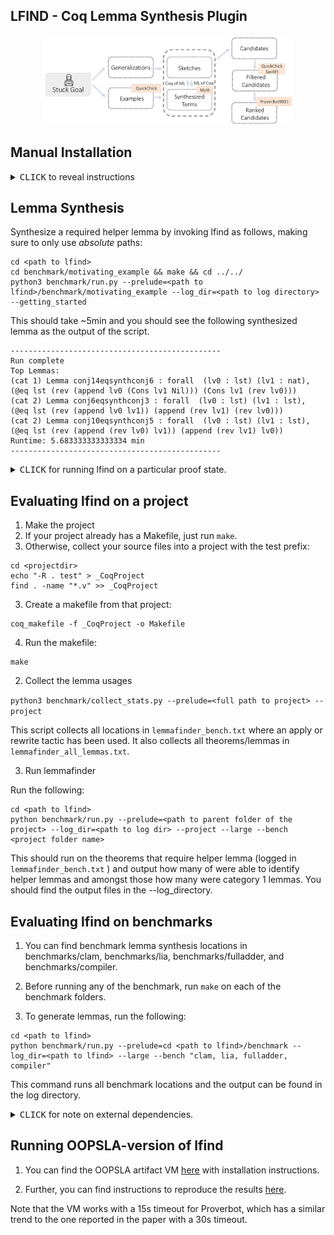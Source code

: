 LFIND - Coq Lemma Synthesis Plugin
---------------------------

<p align="center">
  <img src="docs/lfind.png" width="400"/>
  <br>
</p>

## Manual Installation

<details><summary><kbd>CLICK</kbd> to reveal instructions</summary>

These instructions were tested in macos and ubuntu.

`git clone --recurse-submodules https://github.com/AishwaryaSivaraman/lemmafinder.git`

Install the following software:

- opam 2.0.7
    - Download https://github.com/ocaml/opam/releases/download/2.0.7/opam-2.0.7-x86_64-macos and run `sudo install <downloaded file> /usr/local/bin/opam`
    - check installation using opam --version (it should say 2.0.7)
- opam update
- opam switch create 4.07.1+flambda
- opam repo add coq-released https://coq.inria.fr/opam/released
- opam install dune=2.7.1
- opam install core=v0.12.4
- opam install menhir=20200624
- opam install coq=8.11.2
- opam install coq-of-ocaml=2.1.0
- opam install coq-serapi=8.11.0+0.11.0
- opam install coq-mathcomp-ssreflect=1.11.0
- opam install coq-quickchick=1.3.2
- opam install parmap=1.2.3
- opam install base-bigarray
- opam install alcotest=1.4.0

- pip install matplotlib
- pip install tabulate


## Additional Setup
We need to setup the following packages before we can run lemmafinder.

### Proverbot
We use proverbot to check if the synthesized or generalized lemma is provable or can help prove the current stuck state.

1. `git clone --recurse-submodules https://github.com/UCSD-PL/proverbot9001.git`
    - git branch should point to master

2. For Mac users ONLY: In `Makefile` replace `cp dataloader/target/release/libdataloader.so src/dataloader.so` with `cp dataloader/target/release/libdataloader.dylib src/dataloader.so`.

3. mkdir proverbot9001/dataloader/.cargo

4. cd proverbot9001/dataloader/.cargo && vi config

5. Paste the following: `[target.x86_64-apple-darwin]
rustflags = [
  "-C", "link-arg=-undefined",
  "-C", "link-arg=dynamic_lookup",
]`


See https://pyo3.rs/v0.5.3/ for why we need this.

6. Comment lines 16-23 in `setup.sh`

7. Ensure you have git, opam, rustup, graphviz, libgraphviz-dev, python3.7, python3.7-dev and python3.7-pip installed.

8. run `make setup`

9. run `make download-weights`


### Myth
Myth is a Type-and-example-driven program synthesis engine. We use myth to synthesize expressions which are used in constructing useful lemmas.

1. `git clone git@github.com:AishwaryaSivaraman/myth.git`

2. make


### AST-Rewriter
Myth supports only a part of the ocaml syntax. We need a translator that takes in `.ml` file generated from Coq extraction to a format that is compatible/can parse with myth.

1. `git clone git@github.com:AishwaryaSivaraman/astrewriter.git`

2. dune build && dune install

### Lemmafinder
We are now ready to make this project.
Run `cd lemmafinder && opam config subst theories/LFindLoad.v && dune build && dune build && dune install`

### Environment Setup
In the folder that you run make or coqc export the following environment variable

```
export PROVERBOT=<path to proverbot folder>
export MYTH=<path to myth folder>/synml.native
export COQOFOCAML=/Users/<username>/.opam/4.07.1+flambda/bin/coq-of-ocaml
export REWRITE=<path to ast_rewriter>/_build/default/bin/main.exe
export LFIND=<path to lemma finder source>
```
</details>

## Lemma Synthesis

Synthesize a required helper lemma by invoking lfind as follows, making sure to only use *absolute* paths:
```
cd <path to lfind>
cd benchmark/motivating_example && make && cd ../../
python3 benchmark/run.py --prelude=<path to lfind>/benchmark/motivating_example --log_dir=<path to log directory> --getting_started
```

This should take ~5min and you should see the following synthesized lemma as the output of the script.
```
-----------------------------------------------
Run complete
Top Lemmas:
(cat 1) Lemma conj14eqsynthconj6 : forall  (lv0 : lst) (lv1 : nat), (@eq lst (rev (append lv0 (Cons lv1 Nil))) (Cons lv1 (rev lv0)))
(cat 2) Lemma conj6eqsynthconj3 : forall  (lv0 : lst) (lv1 : lst), (@eq lst (rev (append lv0 lv1)) (append (rev lv1) (rev lv0)))
(cat 2) Lemma conj10eqsynthconj5 : forall  (lv0 : lst) (lv1 : lst), (@eq lst (rev (append (rev lv0) lv1)) (append (rev lv1) lv0))
Runtime: 5.683333333333334 min
-----------------------------------------------
```

<details>
<summary><kbd>CLICK</kbd> for running lfind on a particular proof state.</summary>

## Running lemma finder on a particular proof state
<em> Note, the tool requires that the original project folder has run `make`</em>

To run ```lfind``` in a proof you need to add the following

```
Load LFindLoad.
From lfind Require Import LFind.
Unset Printing Notations.
Set Printing Implicit.
```

In the proof where u are stuck, add `lfind.` tactic and run `make` again in the folder.
If you want to obtain detailed debug logs for your run, use `lfind_debug` tactic instead. 

### Example:
1. cd `benchmark/bench_rev_append` && make.
This should first make the existing coq file.

2. Uncomment `lfind` in line 47.

3. Run `make`. If the setup is done correctly, this should run the lemma finder in ~30 min and at the end of the run you should see  `Error: LFIND Successful`. The output of this run is saved in `benchmark/_lfind_bench_rev_append`.
You can find the results of the run in `benchmark/_lfind_bench_rev_append/lfind_summary_log.txt`. You can find debug logs in `benchmark/_lfind_bench_rev_append/lfind_debug_log.txt`

</details>

## Evaluating lfind on a project

1. Make the project
  1. If your project already has a Makefile, just run `make`.
  2. Otherwise, collect your source files into a project with the test prefix:
  ```
  cd <projectdir>
  echo "-R . test" > _CoqProject
  find . -name "*.v" >> _CoqProject
  ```
  3. Create a makefile from that project:
  ```
  coq_makefile -f _CoqProject -o Makefile
  ```
  4. Run the makefile:
  ```
  make
  ```

2. Collect the lemma usages

`python3 benchmark/collect_stats.py --prelude=<full path to project> --project`

This script collects all locations in `lemmafinder_bench.txt` where an apply or rewrite tactic has been used. It also collects all theorems/lemmas in `lemmafinder_all_lemmas.txt`.

3. Run lemmafinder

Run the following:
```
cd <path to lfind>
python benchmark/run.py --prelude=<path to parent folder of the project> --log_dir=<path to log dir> --project --large --bench <project folder name>
```

This should run on the theorems that require helper lemma (logged in `lemmafinder_bench.txt` ) and output how many of were able to identify helper lemmas and amongst those how many were category 1 lemmas. You should find the output files in the --log_directory. 

## Evaluating lfind on benchmarks

1. You can find benchmark lemma synthesis locations in benchmarks/clam, benchmarks/lia, benchmarks/fulladder, and benchmarks/compiler.

2. Before running any of the benchmark, run `make` on each of the benchmark folders.

3. To generate lemmas, run the following:

```
cd <path to lfind>
python benchmark/run.py --prelude=cd <path to lfind>/benchmark --log_dir=<path to lfind> --large --bench "clam, lia, fulladder, compiler"
```
This command runs all benchmark locations and the output can be found in the log directory. 


<details>
<summary><kbd>CLICK</kbd> for note on external dependencies.</summary>

### Note on External Dependencies ###
External dependencies are not fully supported via dune for Coq-plugins. See https://github.com/coq/coq/issues/7698. To workaround this, we need to add external library dependencies (transitively) to src/dune and theories/dune and add the corresponding module to `Lfind.v`. See https://github.com/ejgallego/coq-plugin-template.

After this workaround, make sure that library.cmxs is visible in the current loadpath.
</details>

## Running OOPSLA-version of lfind

1. You can find the OOPSLA artifact VM [here](https://www.dropbox.com/sh/fkhl87holekyh0v/AAB5Zug7WXSf0OLpnZXXHNsUa?dl=0) with installation instructions. 

2. Further, you can find instructions to reproduce the results [here](https://docs.google.com/document/d/1C_A3wibNOLGsPv5Wytn_x3N3S6YpraK9kVPuWFYzZ9g/). 

Note that the VM works with a 15s timeout for Proverbot, which has a similar trend to the one reported in the paper with a 30s timeout.